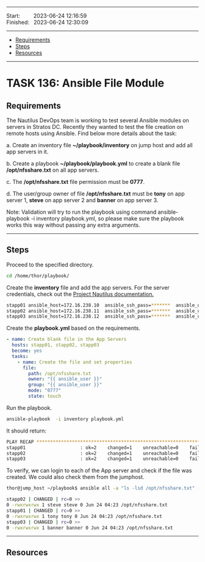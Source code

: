 
------------------------------

Start: &nbsp;&nbsp;&nbsp;&nbsp;&nbsp;&nbsp;&nbsp;&nbsp;2023-06-24 12:16:59  
Finished: &nbsp;&nbsp;2023-06-24 12:30:09  

------------------------------

- [Requirements](#requirements)
- [Steps](#steps)
- [Resources](#resources)

------------------------------

# TASK 136: Ansible File Module

## Requirements

The Nautilus DevOps team is working to test several Ansible modules on servers in Stratos DC. Recently they wanted to test the file creation on remote hosts using Ansible. Find below more details about the task:

a. Create an inventory file **~/playbook/inventory** on jump host and add all app servers in it.

b. Create a playbook **~/playbook/playbook.yml** to create a blank file **/opt/nfsshare.txt** on all app servers.

c. The **/opt/nfsshare.txt** file permission must be **0777**.

d. The user/group owner of file **/opt/nfsshare.txt** must be **tony** on app server 1, **steve** on app server 2 and **banner** on app server 3.

Note: Validation will try to run the playbook using command ansible-playbook -i inventory playbook.yml, so please make sure the playbook works this way without passing any extra arguments.

------------------------------

## Steps

Proceed to the specified directory.

```bash
cd /home/thor/playbook/
```

Create the **inventory** file and add the app servers. For the server credentials, check out the [Project Nautilus documentation.](https://kodekloudhub.github.io/kodekloud-engineer/docs/projects/nautilus)


```bash
stapp01 ansible_host=172.16.238.10  ansible_ssh_pass=*******  ansible_user=tony
stapp02 ansible_host=172.16.238.11  ansible_ssh_pass=*******  ansible_user=steve
stapp03 ansible_host=172.16.238.12  ansible_ssh_pass=*******  ansible_user=banner  
```

Create the **playbook.yml** based on the requirements.

```yaml
- name: Create blank file in the App Servers
  hosts: stapp01, stapp02, stapp03
  become: yes
  tasks:
    - name: Create the file and set properties
      file:
        path: /opt/nfsshare.txt
        owner: "{{ ansible_user }}"
        group: "{{ ansible_user }}"
        mode: "0777"
        state: touch
```

Run the playbook.

```bash
ansible-playbook  -i inventory playbook.yml
```

It should return:

```bash
PLAY RECAP ******************************************************************************************************************************************
stapp01                    : ok=2    changed=1    unreachable=0    failed=0    skipped=0    rescued=0    ignored=0   
stapp02                    : ok=2    changed=1    unreachable=0    failed=0    skipped=0    rescued=0    ignored=0   
stapp03                    : ok=2    changed=1    unreachable=0    failed=0    skipped=0    rescued=0    ignored=0    
```

To verify, we can login to each of the App server and check if the file was created. We could also check them from the jumphost.

```bash
thor@jump_host ~/playbook$ ansible all -a "ls -lsd /opt/nfsshare.txt" -i inventory

stapp02 | CHANGED | rc=0 >>
0 -rwxrwxrwx 1 steve steve 0 Jun 24 04:23 /opt/nfsshare.txt
stapp01 | CHANGED | rc=0 >>
0 -rwxrwxrwx 1 tony tony 0 Jun 24 04:23 /opt/nfsshare.txt
stapp03 | CHANGED | rc=0 >>
0 -rwxrwxrwx 1 banner banner 0 Jun 24 04:23 /opt/nfsshare.txt
```

------------------------------

## Resources